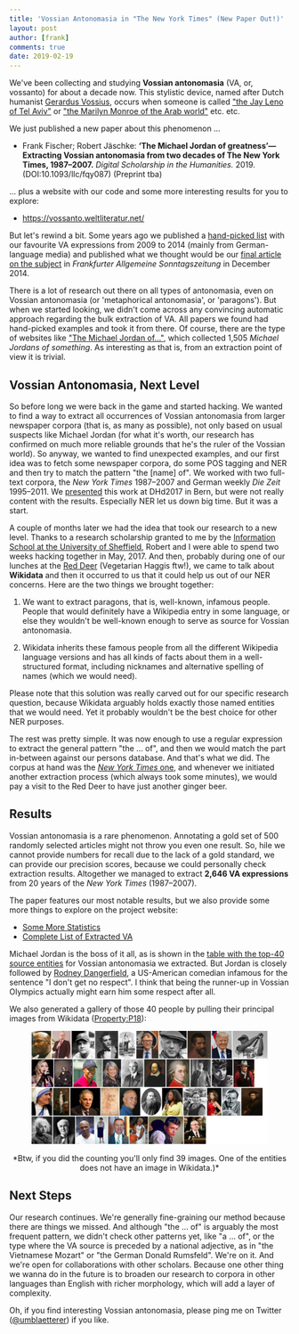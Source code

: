 ```yaml
---
title: 'Vossian Antonomasia in "The New York Times" (New Paper Out!)'
layout: post
author: [frank]
comments: true
date: 2019-02-19
---
```


We've been collecting and studying **Vossian antonomasia** (VA, or, vossanto) for about a decade now. This stylistic device, named after Dutch humanist [Gerardus Vossius](https://en.wikipedia.org/wiki/Gerardus_Vossius), occurs when someone is called ["the Jay Leno of Tel Aviv"](https://www.nytimes.com/2006/12/31/movies/31farb.html) or ["the Marilyn Monroe of the Arab world"](https://www.nytimes.com/1999/09/22/arts/tahia-carioca-79-dies-a-renowned-belly-dancer.html) etc. etc.

We just published a new paper about this phenomenon …

* Frank Fischer; Robert Jäschke: **‘The Michael Jordan of greatness’—Extracting Vossian antonomasia from two decades of The New York Times, 1987–2007.** *Digital Scholarship in the Humanities.* 2019. (DOI:10.1093/llc/fqy087) (Preprint tba)

… plus a website with our code and some more interesting results for you to explore:

* https://vossanto.weltliteratur.net/

But let's rewind a bit. Some years ago we published a [hand-picked list](https://www.umblaetterer.de/datenzentrum/vossianische-antonomasien.html) with our favourite VA expressions from 2009 to 2014 (mainly from German-language media) and published what we thought would be our [final article on the subject](https://www.umblaetterer.de/wp-content/uploads/2014/12/vossanto_fas.png) in *Frankfurter Allgemeine Sonntagszeitung* in December 2014.

There is a lot of research out there on all types of antonomasia, even on Vossian antonomasia (or 'metaphorical antonomasia', or 'paragons'). But when we started looking, we didn't come across any convincing automatic approach regarding the bulk extraction of VA. All papers we found had hand-picked examples and took it from there. Of course, there are the type of websites like ["The Michael Jordan of..."](https://graphics.wsj.com/michael-jordan-of/), which collected 1,505 *Michael Jordans of something*. As interesting as that is, from an extraction point of view it is trivial.

## Vossian Antonomasia, Next Level

So before long we were back in the game and started hacking. We wanted to find a way to extract all occurrences of Vossian antonomasia from larger newspaper corpora (that is, as many as possible), not only based on usual suspects like Michael Jordan (for what it's worth, our research has confirmed on much more reliable grounds that he's the ruler of the Vossian world). So anyway, we wanted to find unexpected examples, and our first idea was to fetch some newspaper corpora, do some POS tagging and NER and then try to match the pattern "the [name] of". We worked with two full-text corpora, the *New York Times* 1987–2007 and German weekly *Die Zeit* 1995–2011. We [presented](https://lehkost.github.io/slides/2017-bern/) this work at DHd2017 in Bern, but were not really content with the results. Especially NER let us down big time. But it was a start.

A couple of months later we had the idea that took our research to a new level. Thanks to a research scholarship granted to me by the [Information School at the University of Sheffield](https://www.sheffield.ac.uk/is), Robert and I were able to spend two weeks hacking together in May, 2017. And then, probably during one of our lunches at the [Red Deer](http://www.red-deer-sheffield.co.uk/) (Vegetarian Haggis ftw!), we came to talk about **Wikidata** and then it occurred to us that it could help us out of our NER concerns. Here are the two things we brought together:

1. We want to extract paragons, that is, well-known, infamous people. People that would definitely have a Wikipedia entry in some language, or else they wouldn't be well-known enough to serve as source for Vossian antonomasia.

2. Wikidata inherits these famous people from all the different Wikipedia language versions and has all kinds of facts about them in a well-structured format, including nicknames and alternative spelling of names (which we would need).

Please note that this solution was really carved out for our specific research question, because Wikidata arguably holds exactly those named entities that we would need. Yet it probably wouldn't be the best choice for other NER purposes.

The rest was pretty simple. It was now enough to use a regular expression to extract the general pattern "the … of", and then we would match the part in-between against our persons database. And that's what we did. The corpus at hand was the [*New York Times* one](https://catalog.ldc.upenn.edu/LDC2008T19), and whenever we initiated another extraction process (which always took some minutes), we would pay a visit to the Red Deer to have just another ginger beer.

## Results

Vossian antonomasia is a rare phenomenon. Annotating a gold set of 500 randomly selected articles might not throw you even one result. So, hile we cannot provide numbers for recall due to the lack of a gold standard, we can provide our precision scores, because we could personally check extraction results. Altogether we managed to extract **2,646 VA expressions** from 20 years of the *New York Times* (1987–2007).

The paper features our most notable results, but we also provide some more things to explore on the project website:

* [Some More Statistics](https://vossanto.weltliteratur.net/theof/humans/statistics.html)
* [Complete List of Extracted VA](https://vossanto.weltliteratur.net/theof/humans/vossantos.html)

Michael Jordan is the boss of it all, as is shown in the [table with the top-40 source entities](https://vossanto.weltliteratur.net/theof/humans/statistics.html#top-40-va-sources) for Vossian antonomasia we extracted. But Jordan is closely followed by [Rodney Dangerfield](https://en.wikipedia.org/wiki/Rodney_Dangerfield), a US-American comedian infamous for the sentence "I don't get no respect". I think that being the runner-up in Vossian Olympics actually might earn him some respect after all.

We also generated a gallery of those 40 people by pulling their principal images from Wikidata ([Property:P18](https://www.wikidata.org/wiki/Property:P18)):

<figure>
  <img src="/images/gallery-top-39-sources-vossian-antonomasia.jpg" alt="Top-39 sources for Vossian antonomiasa in the NYT 1987–2007" style="width:1200px;" />
</figure>
<center>*Btw, if you did the counting you'll only find 39 images. One of the entities does not have an image in Wikidata.)*</center>

## Next Steps

Our research continues. We're generally fine-graining our method because there are things we missed. And although "the … of" is arguably the most frequent pattern, we didn't check other patterns yet, like "a … of", or the type where the VA source is preceded by a national adjective, as in "the Vietnamese Mozart" or "the German Donald Rumsfeld". We're on it. And we're open for collaborations with other scholars. Because one other thing we wanna do in the future is to broaden our research to corpora in other languages than English with richer morphology, which will add a layer of complexity.

Oh, if you find interesting Vossian antonomasia, please ping me on Twitter ([@umblaetterer](https://twitter.com/umblaetterer)) if you like.
